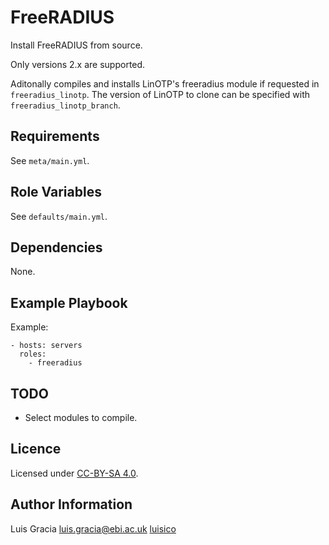 FreeRADIUS
==========
Install FreeRADIUS from source.

Only versions 2.x are supported.

Aditonally compiles and installs LinOTP's freeradius module if
requested in `freeradius_linotp`. The version of LinOTP to clone can
be specified with `freeradius_linotp_branch`.

Requirements
------------
See `meta/main.yml`.

Role Variables
--------------
See `defaults/main.yml`.

Dependencies
------------
None.

Example Playbook
----------------
Example:
```
- hosts: servers
  roles:
    - freeradius
```

TODO
----
- Select modules to compile.

Licence
-------
Licensed under [CC-BY-SA 4.0](https://creativecommons.org/licenses/by-sa/4.0/).

Author Information
------------------
Luis Gracia <luis.gracia@ebi.ac.uk> [luisico](https://github.com/luisico)
